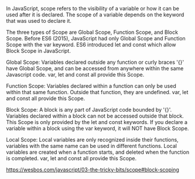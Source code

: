 In JavaScript, scope refers to the visibility of a variable or how it can be used after it is declared. The scope of a variable depends on the keyword that was used to declare it.

The three types of Scope are Global Scope, Function Scope, and Block Scope. Before ES6 (2015), JavaScript had only Global Scope and Function Scope with the var keyword. ES6 introduced let and const which allow Block Scope in JavaScript.

Global Scope: Variables declared outside any function or curly braces '{}' have Global Scope, and can be accessed from anywhere within the same Javascript code. var, let and const all provide this Scope.

Function Scope: Variables declared within a function can only be used within that same function. Outside that function, they are undefined. var, let and const all provide this Scope.

Block Scope: A block is any part of JavaScript code bounded by '{}'. Variables declared within a block can not be accessed outside that block. This Scope is only provided by the let and const keywords. If you declare a variable within a block using the var keyword, it will NOT have Block Scope.

Local Scope: Local variables are only recognized inside their functions, variables with the same name can be used in different functions. Local variables are created when a function starts, and deleted when the function is completed. var, let and const all provide this Scope.

https://wesbos.com/javascript/03-the-tricky-bits/scope#block-scoping
